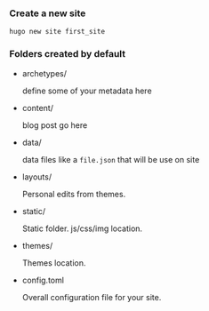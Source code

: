 ### Create a new site

```$
hugo new site first_site
```

### Folders created by default
- archetypes/

    define some of your metadata here
- content/

    blog post go here

- data/

    data files like a `file.json` that will be use on site
- layouts/

    Personal edits from themes.
- static/

    Static folder. js/css/img location.
- themes/

    Themes location.
- config.toml

    Overall configuration file for your site.

